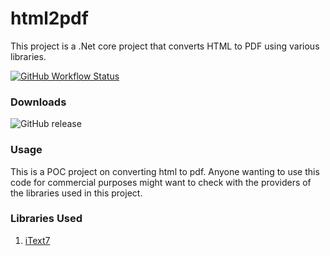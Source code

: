# html2pdf
This project is a .Net core project that converts HTML to PDF using various libraries.

[![GitHub Workflow Status](https://img.shields.io/github/workflow/status/Vertisize-Solutions/html2pdf/CI?label=Build%3A%20GitHub%20Actions&logo=github&style=flat-square)](https://github.com/Vertisize-Solutions/html2pdf/actions?query=workflow%3ACI)

### Downloads
![GitHub release](https://img.shields.io/github/release/Vertisize-Solutions/html2pdf.svg?style=flat-square&logo=github)

### Usage

This is a POC project on converting html to pdf. Anyone wanting to use this code for commercial purposes might want to check with the providers of the libraries used in this project.

### Libraries Used

1. [iText7](https://itextpdf.com/en/products/itext-7)
